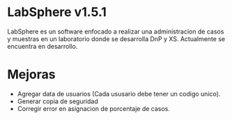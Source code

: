 # LabSphere v1.5.1
LabSphere es un software enfocado a realizar una administracion de casos y muestras en un laboratorio donde se desarrolla DnP y XS. Actualmente se encuentra en desarrollo.

# Mejoras
- Agregar data de usuarios (Cada ususario debe tener un codigo unico).
- Generar copia de seguridad
- Corregir error en asignacion de porcentaje de casos.